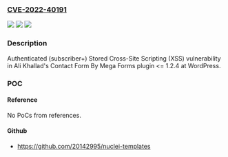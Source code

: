 ### [CVE-2022-40191](https://cve.mitre.org/cgi-bin/cvename.cgi?name=CVE-2022-40191)
![](https://img.shields.io/static/v1?label=Product&message=Contact%20Form%20By%20Mega%20Forms%20(WordPress%20plugin)&color=blue)
![](https://img.shields.io/static/v1?label=Version&message=%3C%3D%201.2.4%3C%3D%201.2.4%20&color=brighgreen)
![](https://img.shields.io/static/v1?label=Vulnerability&message=CWE-79%20Cross-site%20Scripting%20(XSS)&color=brighgreen)

### Description

Authenticated (subscriber+) Stored Cross-Site Scripting (XSS) vulnerability in Ali Khallad's Contact Form By Mega Forms plugin <= 1.2.4 at WordPress.

### POC

#### Reference
No PoCs from references.

#### Github
- https://github.com/20142995/nuclei-templates

